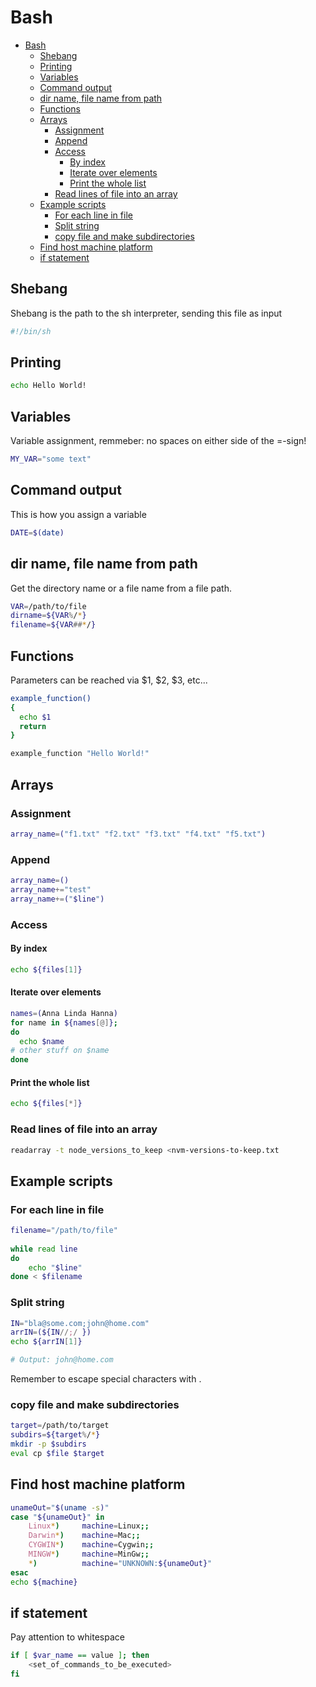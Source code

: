 # Bash
<!--ts-->
* [Bash](bash.md#bash)
   * [Shebang](bash.md#shebang)
   * [Printing](bash.md#printing)
   * [Variables](bash.md#variables)
   * [Command output](bash.md#command-output)
   * [dir name, file name from path](bash.md#dir-name-file-name-from-path)
   * [Functions](bash.md#functions)
   * [Arrays](bash.md#arrays)
      * [Assignment](bash.md#assignment)
      * [Append](bash.md#append)
      * [Access](bash.md#access)
         * [By index](bash.md#by-index)
         * [Iterate over elements](bash.md#iterate-over-elements)
         * [Print the whole list](bash.md#print-the-whole-list)
      * [Read lines of file into an array](bash.md#read-lines-of-file-into-an-array)
   * [Example scripts](bash.md#example-scripts)
      * [For each line in file](bash.md#for-each-line-in-file)
      * [Split string](bash.md#split-string)
      * [copy file and make subdirectories](bash.md#copy-file-and-make-subdirectories)
   * [Find host machine platform](bash.md#find-host-machine-platform)
   * [if statement](bash.md#if-statement)

<!-- Added by: runner, at: Fri Aug 27 15:57:12 UTC 2021 -->

<!--te-->

## Shebang
Shebang is the path to the sh interpreter, sending this file as input
```bash
#!/bin/sh
```

## Printing
```bash
echo Hello World!
```

## Variables
Variable assignment, remmeber: no spaces on either side of the =-sign!
```bash
MY_VAR="some text"
```

## Command output
This is how you assign a variable
```bash
DATE=$(date)
```

## dir name, file name from path
Get the directory name or a file name from a file path.
```bash
VAR=/path/to/file
dirname=${VAR%/*}
filename=${VAR##*/}
```

## Functions
Parameters can be reached via $1, $2, $3, etc...
```bash
example_function()
{
  echo $1
  return
}

example_function "Hello World!"
```

## Arrays

### Assignment
```bash
array_name=("f1.txt" "f2.txt" "f3.txt" "f4.txt" "f5.txt")
```

### Append
```bash
array_name=()
array_name+="test"
array_name+=("$line")
```

### Access

#### By index
```bash
echo ${files[1]}
```

#### Iterate over elements
```bash
names=(Anna Linda Hanna)
for name in ${names[@]};
do
  echo $name
# other stuff on $name
done
```

#### Print the whole list
```bash
echo ${files[*]}
```

### Read lines of file into an array
```bash
readarray -t node_versions_to_keep <nvm-versions-to-keep.txt
```

## Example scripts

### For each line in file
```bash
filename="/path/to/file"
 
while read line
do
    echo "$line"
done < $filename
```

### Split string
```bash
IN="bla@some.com;john@home.com"
arrIN=(${IN//;/ })
echo ${arrIN[1]}

# Output: john@home.com
```
Remember to escape special characters with \.

### copy file and make subdirectories
```bash
target=/path/to/target
subdirs=${target%/*}
mkdir -p $subdirs      
eval cp $file $target
```

## Find host machine platform
```bash
unameOut="$(uname -s)"
case "${unameOut}" in
    Linux*)     machine=Linux;;
    Darwin*)    machine=Mac;;
    CYGWIN*)    machine=Cygwin;;
    MINGW*)     machine=MinGw;;
    *)          machine="UNKNOWN:${unameOut}"
esac
echo ${machine}
```

## if statement
Pay attention to whitespace
```bash
if [ $var_name == value ]; then
    <set_of_commands_to_be_executed>
fi
```



